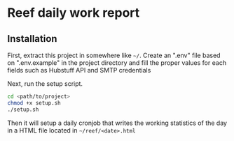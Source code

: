 # Reef daily work report

## Installation

First, extract this project in somewhere like `~/`.
Create an ".env" file based on ".env.example" in the project directory and fill the proper values for each fields such as Hubstuff API and SMTP credentials

Next, run the setup script.

```bash
cd <path/to/project>
chmod +x setup.sh
./setup.sh
```

Then it will setup a daily cronjob that writes the working statistics of the day in a HTML file located in `~/reef/<date>.html`

